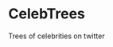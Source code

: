 # CelebTrees
Trees of celebrities on twitter
<!DOCTYPE html>
<meta charset="utf-8">
<style>

.node circle {
  fill: #999;
}

.node text {
  font: 12px sans-serif;
}

.node--internal circle {
  fill: #555;
}

.node--internal text {
  text-shadow: 0 1px 0 #fff, 0 -1px 0 #fff, 1px 0 0 #fff, -1px 0 0 #fff;
}

.link {
  fill: none;
  stroke: #555;
  stroke-opacity: 0.4;
  stroke-width: 1.5px;
}

</style>
<svg width="2400" height="2000"></svg>
<script src="//d3js.org/d3.v4.min.js"></script>
<script>

var svg = d3.select("svg"),
    width = +svg.attr("width"),
    height = +svg.attr("height"),
    g = svg.append("g");

var cluster = d3.cluster()
    .size([width - 60, height - 60]);

var stratify = d3.stratify()
    .id(function(d) { return d.name; })
    .parentId(function(d) { return d.parent; });

d3.csv("Lil_YachtyColorTest.csv", function(error, data) {
  if (error) throw error;

  var root = stratify(data)
      .sort(function(a, b) { return (a.height - b.height) || a.id.localeCompare(b.id); });

  cluster(root);

  var link = g.selectAll(".link")
      .data(root.descendants().slice(1))
    .enter().append("path")
      .attr("class", "link")
      .attr("d", function(d) {
        return "M" + d.x + "," + d.y
            + "C" + d.x + "," + (d.parent.y + 100)
            + " " + d.parent.x + "," + (d.parent.y + 100)
            + " " + d.parent.x + "," + d.parent.y;
      });

  var node = g.selectAll(".node")
      .data(root.descendants())
    .enter().append("g")
      .attr("class", function(d) { return "node" + (d.children ? " node--internal" : " node--leaf"); })
      .attr("transform", function(d) { return "translate(" + d.x + "," + d.y + ")"; })

  node.append("circle")
      .attr("r", 5);

  node.append("text")
      .attr("x", 3)
      .attr("dy", function(d) { return d.children ? -10 : 20; })
      .style("text-anchor", function(d) { return d.children ? "end" : "start"; })
      .text(function(d) { return d.data.name; });
});

</script>
